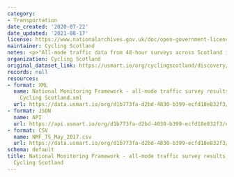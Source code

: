```yaml
---
category:
- Transportation
date_created: '2020-07-22'
date_updated: '2021-08-17'
license: https://www.nationalarchives.gov.uk/doc/open-government-licence/version/3/
maintainer: Cycling Scotland
notes: <p>"All-mode traffic data from 48-hour surveys across Scotland in May 2017"</p>
organization: Cycling Scotland
original_dataset_link: https://usmart.io/org/cyclingscotland/discovery/discovery-view-detail/2fe0e496-9f15-401e-9be4-9006c0494fe6
records: null
resources:
- format: XML
  name: National Monitoring Framework - all-mode traffic survey results May 2017 -
    Cycling Scotland.xml
  url: https://data.usmart.io/org/d1b773fa-d2bd-4830-b399-ecfd18e832f3/resource?resourceGUID=c570a1a8-e2bb-4b69-be1d-13c35c4327dd
- format: JSON
  name: API
  url: https://api.usmart.io/org/d1b773fa-d2bd-4830-b399-ecfd18e832f3/e7335c08-905e-460c-b70f-c955c21f1274/1/urql
- format: CSV
  name: NMF_TS_May_2017.csv
  url: https://data.usmart.io/org/d1b773fa-d2bd-4830-b399-ecfd18e832f3/resource?resourceGUID=04c3987d-bf0a-474a-8ef7-f65ed54c4272
schema: default
title: National Monitoring Framework - all-mode traffic survey results May 2017 -
  Cycling Scotland
---
```

